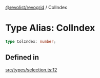 [@revolist/revogrid](README.md) / ColIndex

# Type Alias: ColIndex

```ts
type ColIndex: number;
```

## Defined in

[src/types/selection.ts:12](https://github.com/revolist/revogrid/blob/479ecce95b25b0761395add7477e34a6fe066174/src/types/selection.ts#L12)
